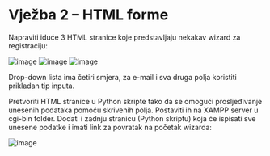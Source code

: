 
# Vježba 2 – HTML forme

Napraviti iduće 3 HTML stranice koje predstavljaju nekakav wizard za registraciju:  


![image](https://user-images.githubusercontent.com/92815435/159193964-058fa872-0ce3-4b32-b8fa-3ebe43308457.png)
![image](https://user-images.githubusercontent.com/92815435/159193970-f6fb8bc4-5ba4-4593-bfd4-cefac5dac868.png)
![image](https://user-images.githubusercontent.com/92815435/159193983-c5e2e25c-ca56-470b-aa60-04b39cbde444.png)


Drop-down lista ima četiri smjera, za e-mail i sva druga polja koristiti prikladan tip inputa.  

Pretvoriti HTML stranice u Python skripte tako da se omogući prosljeđivanje unesenih podataka pomoću skrivenih polja. Postaviti ih na XAMPP server u cgi-bin folder. Dodati i zadnju stranicu (Python skriptu) koja će ispisati sve unesene podatke i imati link za povratak na početak wizarda:  


![image](https://user-images.githubusercontent.com/92815435/159193988-d633e673-7852-450d-b811-c915afe69758.png)   
